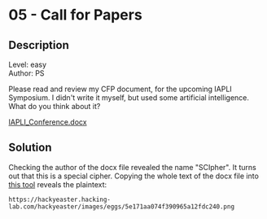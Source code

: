 # 05 - Call for Papers

## Description

Level: easy<br/>
Author: PS

Please read and review my CFP document, for the upcoming IAPLI Symposium.
I didn't write it myself, but used some artificial intelligence.
What do you think about it?

[IAPLI_Conference.docx](IAPLI_Conference.docx)

## Solution

Checking the author of the docx file revealed the name "SCIpher".
It turns out that this is a special cipher. Copying the whole text of the docx
file into [this tool](https://pdos.csail.mit.edu/archive/scigen/scipher.html) reveals the plaintext:

```
https://hackyeaster.hacking-lab.com/hackyeaster/images/eggs/5e171aa074f390965a12fdc240.png
```
